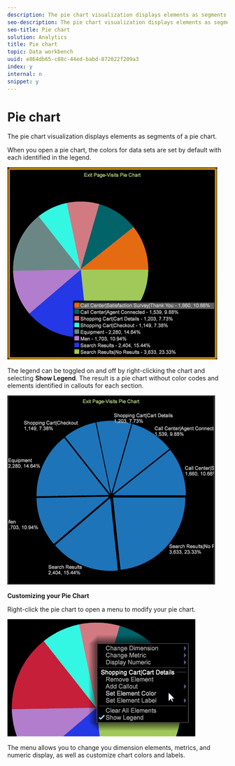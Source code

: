 ```yaml
---
description: The pie chart visualization displays elements as segments of a pie chart.
seo-description: The pie chart visualization displays elements as segments of a pie chart.
seo-title: Pie chart
solution: Analytics
title: Pie chart
topic: Data workbench
uuid: e864db65-c88c-44ed-babd-872022f209a3
index: y
internal: n
snippet: y
---
```


# Pie chart

The pie chart visualization displays elements as segments of a pie chart.

When you open a pie chart, the colors for data sets are set by default with each identified in the legend.

![](assets/pie_chart.png)

The legend can be toggled on and off by right-clicking the chart and selecting **Show Legend**. The result is a pie chart without color codes and elements identified in callouts for each section.

![](assets/pie_chart_no_legend.png)

**Customizing your Pie Chart**

Right-click the pie chart to open a menu to modify your pie chart.

![](assets/pie_chart_menu.png)

The menu allows you to change you dimension elements, metrics, and numeric display, as well as customize chart colors and labels. 
